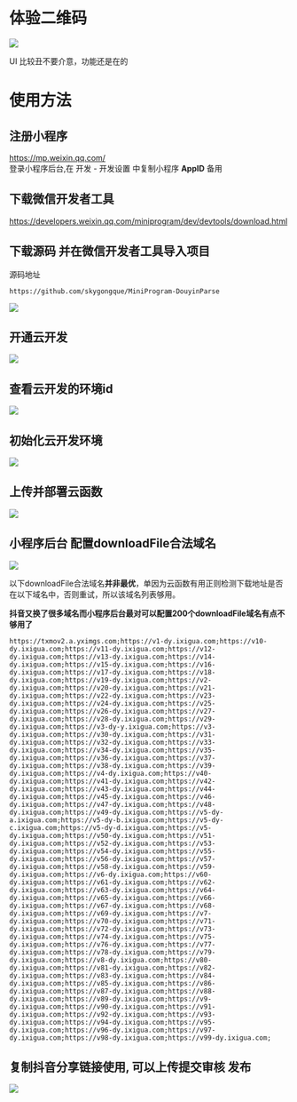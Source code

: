 # 体验二维码
![](pics/gh_0398b035b95e_258%20(1).jpg)  

UI 比较丑不要介意，功能还是在的  

# 使用方法

## 注册小程序

https://mp.weixin.qq.com/  
登录小程序后台,在 开发 - 开发设置 中复制小程序 **AppID** 备用    

## 下载微信开发者工具
https://developers.weixin.qq.com/miniprogram/dev/devtools/download.html

## 下载源码 并在微信开发者工具导入项目

源码地址  
```
https://github.com/skygongque/MiniProgram-DouyinParse
```
![](pics/01.png)
## 开通云开发
![](pics/02.png)

## 查看云开发的环境id
![](pics/03.png)

## 初始化云开发环境
![](pics/04.png)

## 上传并部署云函数
![](pics/05.png)

## 小程序后台 配置downloadFile合法域名
![](pics/06.png)

以下downloadFile合法域名**并非最优**，单因为云函数有用正则检测下载地址是否在以下域名中，否则重试，所以该域名列表够用。 

**抖音又换了很多域名而小程序后台最对可以配置200个downloadFile域名有点不够用了**  

```
https://txmov2.a.yximgs.com;https://v1-dy.ixigua.com;https://v10-dy.ixigua.com;https://v11-dy.ixigua.com;https://v12-dy.ixigua.com;https://v13-dy.ixigua.com;https://v14-dy.ixigua.com;https://v15-dy.ixigua.com;https://v16-dy.ixigua.com;https://v17-dy.ixigua.com;https://v18-dy.ixigua.com;https://v19-dy.ixigua.com;https://v2-dy.ixigua.com;https://v20-dy.ixigua.com;https://v21-dy.ixigua.com;https://v22-dy.ixigua.com;https://v23-dy.ixigua.com;https://v24-dy.ixigua.com;https://v25-dy.ixigua.com;https://v26-dy.ixigua.com;https://v27-dy.ixigua.com;https://v28-dy.ixigua.com;https://v29-dy.ixigua.com;https://v3-dy-y.ixigua.com;https://v3-dy.ixigua.com;https://v30-dy.ixigua.com;https://v31-dy.ixigua.com;https://v32-dy.ixigua.com;https://v33-dy.ixigua.com;https://v34-dy.ixigua.com;https://v35-dy.ixigua.com;https://v36-dy.ixigua.com;https://v37-dy.ixigua.com;https://v38-dy.ixigua.com;https://v39-dy.ixigua.com;https://v4-dy.ixigua.com;https://v40-dy.ixigua.com;https://v41-dy.ixigua.com;https://v42-dy.ixigua.com;https://v43-dy.ixigua.com;https://v44-dy.ixigua.com;https://v45-dy.ixigua.com;https://v46-dy.ixigua.com;https://v47-dy.ixigua.com;https://v48-dy.ixigua.com;https://v49-dy.ixigua.com;https://v5-dy-a.ixigua.com;https://v5-dy-b.ixigua.com;https://v5-dy-c.ixigua.com;https://v5-dy-d.ixigua.com;https://v5-dy.ixigua.com;https://v50-dy.ixigua.com;https://v51-dy.ixigua.com;https://v52-dy.ixigua.com;https://v53-dy.ixigua.com;https://v54-dy.ixigua.com;https://v55-dy.ixigua.com;https://v56-dy.ixigua.com;https://v57-dy.ixigua.com;https://v58-dy.ixigua.com;https://v59-dy.ixigua.com;https://v6-dy.ixigua.com;https://v60-dy.ixigua.com;https://v61-dy.ixigua.com;https://v62-dy.ixigua.com;https://v63-dy.ixigua.com;https://v64-dy.ixigua.com;https://v65-dy.ixigua.com;https://v66-dy.ixigua.com;https://v67-dy.ixigua.com;https://v68-dy.ixigua.com;https://v69-dy.ixigua.com;https://v7-dy.ixigua.com;https://v70-dy.ixigua.com;https://v71-dy.ixigua.com;https://v72-dy.ixigua.com;https://v73-dy.ixigua.com;https://v74-dy.ixigua.com;https://v75-dy.ixigua.com;https://v76-dy.ixigua.com;https://v77-dy.ixigua.com;https://v78-dy.ixigua.com;https://v79-dy.ixigua.com;https://v8-dy.ixigua.com;https://v80-dy.ixigua.com;https://v81-dy.ixigua.com;https://v82-dy.ixigua.com;https://v83-dy.ixigua.com;https://v84-dy.ixigua.com;https://v85-dy.ixigua.com;https://v86-dy.ixigua.com;https://v87-dy.ixigua.com;https://v88-dy.ixigua.com;https://v89-dy.ixigua.com;https://v9-dy.ixigua.com;https://v90-dy.ixigua.com;https://v91-dy.ixigua.com;https://v92-dy.ixigua.com;https://v93-dy.ixigua.com;https://v94-dy.ixigua.com;https://v95-dy.ixigua.com;https://v96-dy.ixigua.com;https://v97-dy.ixigua.com;https://v98-dy.ixigua.com;https://v99-dy.ixigua.com;
```

## 复制抖音分享链接使用, 可以上传提交审核 发布
![](pics/07.png)
